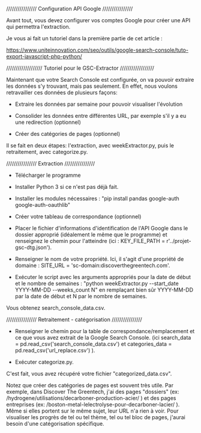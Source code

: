 ////////////////
Configuration API Google
////////////////

Avant tout, vous devez configurer vos comptes Google pour créer une API qui permettra l'extraction.

Je vous ai fait un tutoriel dans la première partie de cet article :

https://www.uniteinnovation.com/seo/outils/google-search-console/tuto-export-javascript-php-python/

///////////////////
Tutoriel pour le GSC-Extractor
//////////////////

Maintenant que votre Search Console est configurée, on va pouvoir extraire les données s'y trouvant, mais pas seulement. En effet, nous voulons retravailler ces données de plusieurs façons:

- Extraire les données par semaine pour pouvoir visualiser l'évolution

- Consolider les données entre différentes URL, par exemple s'il y a eu une redirection (optionnel)

- Créer des catégories de pages (optionnel)

Il se fait en deux étapes: l'extraction, avec weekExtractor.py, puis le retraitement, avec categorize.py.

////////////////
Extraction
////////////////

- Télécharger le programme

- Installer Python 3 si ce n'est pas déjà fait.

- Installer les modules nécessaires : "pip install pandas google-auth google-auth-oauthlib"

- Créer votre tableau de correspondance (optionnel)

- Placer le fichier d'informations d'identification de l'API Google dans le dossier approprié (idéalement le même que le programme) et renseignez le chemin pour l'atteindre (ici : KEY_FILE_PATH = r'../projet-gsc-dtg.json').

- Renseigner le nom de votre propriété. Ici, il s'agit d'une propriété de domaine : SITE_URL = 'sc-domain:discoverthegreentech.com'.

- Exécuter le script avec les arguments appropriés pour la date de début et le nombre de semaines : "python weekExtractor.py --start_date YYYY-MM-DD --weeks_count N" en remplaçant bien sûr YYYY-MM-DD par la date de début et N par le nombre de semaines.

Vous obtenez search_console_data.csv.

////////////////
Retraitement - catégorisation
////////////////

- Renseigner le chemin pour la table de correspondance/remplacement et ce que vous avez extrait de la Google Search Console. (ici search_data = pd.read_csv('search_console_data.csv') et categories_data = pd.read_csv('url_replace.csv') ).

- Exécuter categorize.py.

C'est fait, vous avez récupéré votre fichier "categorized_data.csv".

Notez que créer des catégories de pages est souvent très utile. Par exemple, dans Discover The Greentech, j'ai des pages "dossiers" (ex: /hydrogene/utilisations/decarboner-production-acier/ ) et des pages entreprises (ex: /boston-metal-lelectrolyse-pour-decarboner-lacier/ ). Même si elles portent sur le même sujet, leur URL n'a rien à voir. Pour visualiser les progrès de tel ou tel thème, tel ou tel bloc de pages, j'aurai besoin d'une catégorisation spécifique.
